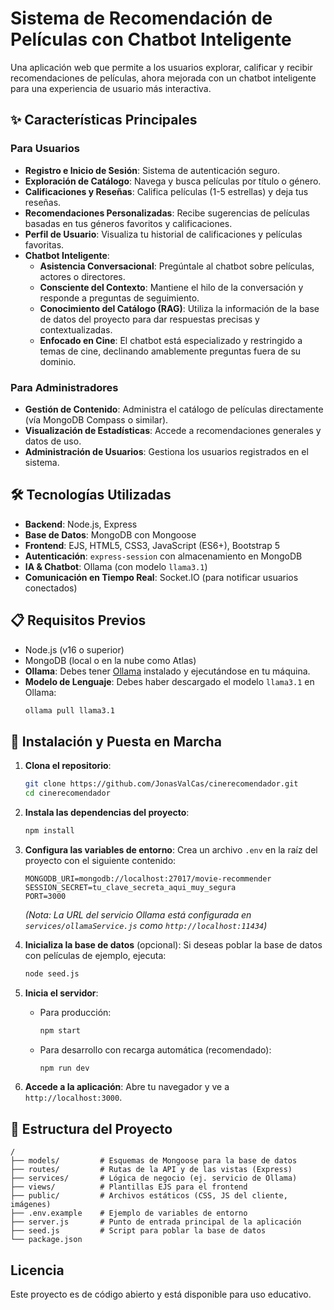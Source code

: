 # Sistema de Recomendación de Películas con Chatbot Inteligente

Una aplicación web que permite a los usuarios explorar, calificar y recibir recomendaciones de películas, ahora mejorada con un chatbot inteligente para una experiencia de usuario más interactiva.

## ✨ Características Principales

### Para Usuarios
- **Registro e Inicio de Sesión**: Sistema de autenticación seguro.
- **Exploración de Catálogo**: Navega y busca películas por título o género.
- **Calificaciones y Reseñas**: Califica películas (1-5 estrellas) y deja tus reseñas.
- **Recomendaciones Personalizadas**: Recibe sugerencias de películas basadas en tus géneros favoritos y calificaciones.
- **Perfil de Usuario**: Visualiza tu historial de calificaciones y películas favoritas.
- **Chatbot Inteligente**:
    - **Asistencia Conversacional**: Pregúntale al chatbot sobre películas, actores o directores.
    - **Consciente del Contexto**: Mantiene el hilo de la conversación y responde a preguntas de seguimiento.
    - **Conocimiento del Catálogo (RAG)**: Utiliza la información de la base de datos del proyecto para dar respuestas precisas y contextualizadas.
    - **Enfocado en Cine**: El chatbot está especializado y restringido a temas de cine, declinando amablemente preguntas fuera de su dominio.

### Para Administradores
- **Gestión de Contenido**: Administra el catálogo de películas directamente (vía MongoDB Compass o similar).
- **Visualización de Estadísticas**: Accede a recomendaciones generales y datos de uso.
- **Administración de Usuarios**: Gestiona los usuarios registrados en el sistema.

## 🛠️ Tecnologías Utilizadas

- **Backend**: Node.js, Express
- **Base de Datos**: MongoDB con Mongoose
- **Frontend**: EJS, HTML5, CSS3, JavaScript (ES6+), Bootstrap 5
- **Autenticación**: `express-session` con almacenamiento en MongoDB
- **IA & Chatbot**: Ollama (con modelo `llama3.1`)
- **Comunicación en Tiempo Real**: Socket.IO (para notificar usuarios conectados)

## 📋 Requisitos Previos

- Node.js (v16 o superior)
- MongoDB (local o en la nube como Atlas)
- **Ollama**: Debes tener [Ollama](https://ollama.com/) instalado y ejecutándose en tu máquina.
- **Modelo de Lenguaje**: Debes haber descargado el modelo `llama3.1` en Ollama:
  ```bash
  ollama pull llama3.1
  ```

## 🚀 Instalación y Puesta en Marcha

1.  **Clona el repositorio**:
    ```bash
    git clone https://github.com/JonasValCas/cinerecomendador.git
    cd cinerecomendador
    ```

2.  **Instala las dependencias del proyecto**:
    ```bash
    npm install
    ```

3.  **Configura las variables de entorno**: Crea un archivo `.env` en la raíz del proyecto con el siguiente contenido:
    ```env
    MONGODB_URI=mongodb://localhost:27017/movie-recommender
    SESSION_SECRET=tu_clave_secreta_aqui_muy_segura
    PORT=3000
    ```
    *(Nota: La URL del servicio Ollama está configurada en `services/ollamaService.js` como `http://localhost:11434`)*

4.  **Inicializa la base de datos** (opcional): Si deseas poblar la base de datos con películas de ejemplo, ejecuta:
    ```bash
    node seed.js
    ```

5.  **Inicia el servidor**:
    - Para producción:
      ```bash
      npm start
      ```
    - Para desarrollo con recarga automática (recomendado):
      ```bash
      npm run dev
      ```

6.  **Accede a la aplicación**: Abre tu navegador y ve a `http://localhost:3000`.

## 📁 Estructura del Proyecto

```
/
├── models/         # Esquemas de Mongoose para la base de datos
├── routes/         # Rutas de la API y de las vistas (Express)
├── services/       # Lógica de negocio (ej. servicio de Ollama)
├── views/          # Plantillas EJS para el frontend
├── public/         # Archivos estáticos (CSS, JS del cliente, imágenes)
├── .env.example    # Ejemplo de variables de entorno
├── server.js       # Punto de entrada principal de la aplicación
├── seed.js         # Script para poblar la base de datos
└── package.json
```

## Licencia

Este proyecto es de código abierto y está disponible para uso educativo.
